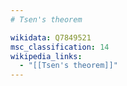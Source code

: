 ```yaml
---
# Tsen's theorem

wikidata: Q7849521
msc_classification: 14
wikipedia_links:
  - "[[Tsen's theorem]]"
---
```

